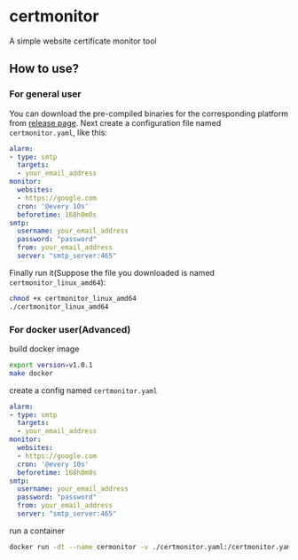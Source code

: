 # certmonitor

A simple website certificate monitor tool

## How to use?

### For general user

You can download the pre-compiled binaries for the corresponding platform from [release page](https://github.com/mritd/certmonitor/releases).
Next create a configuration file named `certmonitor.yaml`, like this:

``` yaml
alarm:
- type: smtp
  targets:
  - your_email_address
monitor:
  websites:
  - https://google.com
  cron: '@every 10s'
  beforetime: 168h0m0s
smtp:
  username: your_email_address
  password: "password"
  from: your_email_address
  server: "smtp_server:465"
```

Finally run it(Suppose the file you downloaded is named `certmonitor_linux_amd64`):

``` sh
chmod +x certmonitor_linux_amd64
./certmonitor_linux_amd64
```

### For docker user(Advanced)

build docker image

``` sh
export version=v1.0.1
make docker
```

create a config named `certmonitor.yaml`

``` yaml
alarm:
- type: smtp
  targets:
  - your_email_address
monitor:
  websites:
  - https://google.com
  cron: '@every 10s'
  beforetime: 168h0m0s
smtp:
  username: your_email_address
  password: "password"
  from: your_email_address
  server: "smtp_server:465"
```

run a container

``` sh
docker run -dt --name cermonitor -v ./certmonitor.yaml:/certmonitor.yaml mritd/certmonitor:v1.0.1
```
